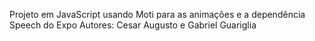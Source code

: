 Projeto em JavaScript usando Moti para as animações e a dependência Speech do Expo
Autores: Cesar Augusto e Gabriel Guariglia 
